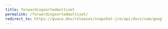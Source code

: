 ```yaml
---
title: forwardingsortedmultiset
permalink: /forwardingsortedmultiset/
redirect_to: https://guava.dev/releases/snapshot-jre/api/docs/com/google/common/collect/ForwardingSortedMultiset.html
---
```

